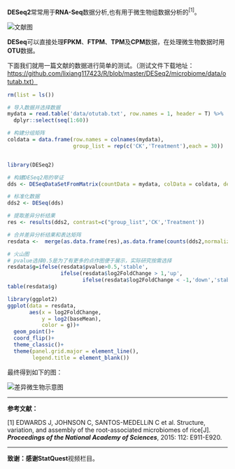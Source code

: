 **DESeq2**常常用于**RNA-Seq**数据分析,也有用于微生物组数据分析的$^{[1]}$。

![文献图](https://github.com/lixiang117423/R/raw/master/DESeq2/microbiome/2.png)

**DESeq**可以直接处理**FPKM**、**FTPM**、**TPM**及**CPM**数据，在处理微生物数据时用**OTU**数据。

下面我们就用一篇文献的数据进行简单的测试。（测试文件下载地址：https://github.com/lixiang117423/R/blob/master/DESeq2/microbiome/data/otutab.txt）

```R
rm(list = ls())

# 导入数据并选择数据
mydata = read.table('data/otutab.txt', row.names = 1, header = T) %>%
  dplyr::select(seq(1:60))

# 构建分组矩阵
coldata = data.frame(row.names = colnames(mydata),
                     group_list = rep(c('CK','Treatment'),each = 30))


library(DESeq2)

# 构建DESeq2用的举证
dds <- DESeqDataSetFromMatrix(countData = mydata, colData = coldata, design= ~group_list)

# 标准化数据
dds2 <- DESeq(dds)

# 提取差异分析结果
res <- results(dds2, contrast=c("group_list",'CK','Treatment'))

# 合并差异分析结果和表达矩阵
resdata <-  merge(as.data.frame(res),as.data.frame(counts(dds2,normalize=TRUE)),by="row.names",sort=FALSE)

# 火山图
# pvalue选择0.5是为了有更多的点作图便于展示，实际研究按需选择
resdata$g=ifelse(resdata$pvalue>0.5,'stable',
                 ifelse(resdata$log2FoldChange > 1,'up',
                        ifelse(resdata$log2FoldChange < -1,'down','stable')))
table(resdata$g)

library(ggplot2)
ggplot(data = resdata, 
       aes(x = log2FoldChange, 
           y = log2(baseMean), 
           color = g))+
  geom_point()+
  coord_flip()+
  theme_classic()+
  theme(panel.grid.major = element_line(),
        legend.title = element_blank())

```

最终得到如下的图：

![差异微生物示意图](https://github.com/lixiang117423/R/raw/master/DESeq2/microbiome/1.png)



---

**参考文献：**

[1]	EDWARDS J, JOHNSON C, SANTOS-MEDELLíN C et al. Structure, variation, and assembly of the root-associated microbiomes of rice[J]. ***Proceedings of the National Academy of Sciences***, 2015: 112: E911-E920.

---
**致谢：**感谢**StatQuest**视频栏目。

